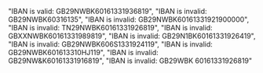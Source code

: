 "IBAN is valid: GB29NWBK60161331936819",
"IBAN is invalid: GB29NWBK60316135",
"IBAN is invalid: GB29NWBK60161331921900000",
"IBAN is invalid: TN29NWBK60161331926819",
"IBAN is invalid: GBXXNWBK60161331989819",
"IBAN is invalid: GB29N1BK60161331926419",
"IBAN is invalid: GB29NWBK606S1331924119",
"IBAN is invalid: GB29NWBK601613310HJ119",
"IBAN is invalid: GB29NW&K60161331916819",
"IBAN is invalid: GB29WBK 60161331926819"  